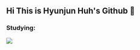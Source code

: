 ## Hi This is Hyunjun Huh's Github 👋
### Studying:
<img src="https://img.shields.io/badge/python-20232a.svg?style=for-the-badge&logo=python&logoColor=#3776AB" />

<!--
**HUH99/HUH99** is a ✨ _special_ ✨ repository because its `README.md` (this file) appears on your GitHub profile.

Here are some ideas to get you started:

- 🔭 I’m currently working on ...
- 🌱 I’m currently learning ...
- 👯 I’m looking to collaborate on ...
- 🤔 I’m looking for help with ...
- 💬 Ask me about ...
- 📫 How to reach me: ...
- 😄 Pronouns: ...
- ⚡ Fun fact: ...
-->
